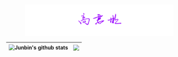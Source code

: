 <p align="center"><img width="80%" src="./docs/signature.png" /></p>

| <img align="center" src="https://github-readme-stats.vercel.app/api?username=gaojunbin&count_private=true&show_icons=true&include_all_commits=true&theme=buefy&hide_border=true" alt="Junbin's github stats" /> | <img align="center" src="https://github-readme-stats.vercel.app/api/top-langs/?username=gaojunbin&layout=compact&theme=buefy&hide_border=true" /> |
| ------------------------------------------------------------ | ------------------------------------------------------------ |
